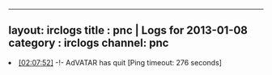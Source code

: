 
---
layout: irclogs
title : pnc | Logs for 2013-01-08
category : irclogs
channel: pnc
---
<li class="logitem"><a href="#02:07:52" name="02:07:52" class="time">[02:07:52]</a> -!- <span class="quit">AdVATAR</span> has quit [Ping timeout: 276 seconds] </li>


